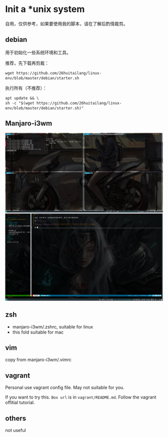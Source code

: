 # Init a *unix system

自用，仅供参考，如果要使用我的脚本，请在了解后酌情裁剪。

## debian

用于初始化一些系统环境和工具。

推荐，先下载再剪裁：

    wget https://github.com/26huitailang/linux-env/blob/master/debian/starter.sh

执行所有（不推荐）：

    apt update && \
    sh -c "$(wget https://github.com/26huitailang/linux-env/blob/master/debian/starter.sh)"

## Manjaro-i3wm

![manjaro-i3wm-terminal-preview](manjaro-i3wm/2019-01-17-161222_1912x968_scrot.png)
![manjaro-i3wm-vim-preview](manjaro-i3wm/2019-01-18-115043_1744x967_scrot.png)

## zsh

- manjaro-i3wm/.zshrc, suitable for linux
- this fold suitable for mac

## vim

copy from manjaro-i3wm/.vimrc

## vagrant

Personal use vagrant config file. May not suitable for you.

If you want to try this. `Box url` is in `vagrant/README.md`. Follow the vagrant offitial tutorial.

## others

not useful

